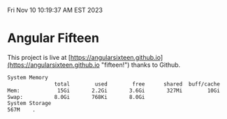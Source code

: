 Fri Nov 10 10:19:37 AM EST 2023

# Angular Fifteen


This project is live at [https://angularsixteen.github.io](https://angularsixteen.github.io "fifteen!") thanks to Github.

```bash
System Memory
               total        used        free      shared  buff/cache   available
Mem:            15Gi       2.2Gi       3.6Gi       327Mi        10Gi        13Gi
Swap:          8.0Gi       768Ki       8.0Gi
System Storage
567M	.
